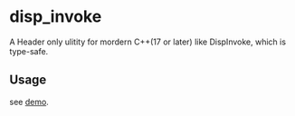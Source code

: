 # disp_invoke

A Header only ulitity for mordern C++(17 or later) like DispInvoke, which is type-safe.

## Usage

see [demo](https://github.com/udaken/disp_invoke/blob/main/demo/DispInvoke.cpp).

